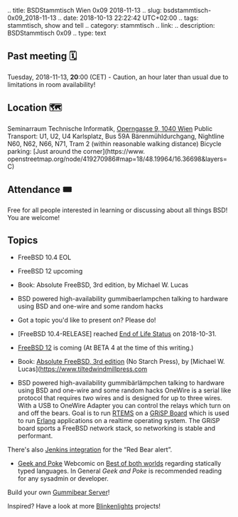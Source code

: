 .. title: BSDStammtisch Wien 0x09 2018-11-13
.. slug: bsdstammtisch-0x09_2018-11-13
.. date: 2018-10-13 22:22:42 UTC+02:00
.. tags: stammtisch, show and tell
.. category: stammtisch
.. link: 
.. description: BSDStammtisch 0x09
.. type: text


## Past meeting 🗓
Tuesday, 2018-11-13, **20**:00 (CET) - Caution, an hour later than usual due to limitations in room availability!

## Location 🗺
Seminarraum Technische Informatik, [Operngasse 9, 1040 Wien](https://www.openstreetmap.org/node/419270986#map=18/48.19964/16.36698&layers=C) Public Transport: U1, U2, U4      Karlsplatz, Bus 59A Bärenmühldurchgang, Nightline N60, N62, N66, N71, Tram 2 (within reasonable walking distance) Bicycle parking: [Just around the corner](https://www.   openstreetmap.org/node/419270986#map=18/48.19964/16.36698&layers=C) 


## Attendance 🎟
Free for all people interested in learning or discussing about all things BSD! You are welcome!


## Topics
- FreeBSD 10.4 EOL
- FreeBSD 12 upcoming
- Book: Absolute FreeBSD, 3rd edition, by Michael W. Lucas
- BSD powered high-availability gummibaerlampchen talking to hardware using BSD and one-wire and some random hacks
- Got a topic you'd like to present on? Please do!

- [FreeBSD 10.4-RELEASE] reached [End of Life Status](https://www.freebsd.org/security/unsupported.html) on 2018-10-31.
- [FreeBSD 12](https://www.freebsd.org/news/newsflash.html#event20181110:01) is coming (At BETA 4 at the time of this writing.)
- Book: [Absolute FreeBSD, 3rd edition](https://nostarch.com/absfreebsd3) (No Starch Press), by [Michael W. Lucas](https://www.tiltedwindmillpress.com
- BSD powered high-availability gummibärlämpchen talking to hardware using BSD and one-wire and some random hacks
OneWire is a serial like protocol that requires *two* wires and is designed for up to three wires. With a USB to OneWire Adapter you can control the relays which turn on and off the bears.
Goal is to run [RTEMS](https://www.rtems.org/) on a [GRiSP Board](https://www.grisp.org/specs/) which is used to run [Erlang](https://en.wikipedia.org/wiki/Erlang_(programming_language)) applications on a realtime operating system. The GRiSP board sports a FreeBSD network stack, so networking is stable and performant.

There's also [Jenkins integration](https://wiki.jenkins.io/pages/viewpage.action?pageId=20250625) for the “Red Bear alert”.

- [Geek and Poke](http://geek-and-poke.com/) Webcomic on [Best of both worlds](https://geekandpoke.typepad.com/.a/6a00d8341d3df553ef0120a830136e970b-pi) regarding statically typed languages. In General *Geek and Poke* is recommended reading for any sysadmin or developer.

Build your own [Gummibear Server](https://hackmd.io/s/B1WM_3_pm#)!

Inspired? Have a look at more [Blinkenlights](http://blinkenlights.net/blinkenlights) projects!
